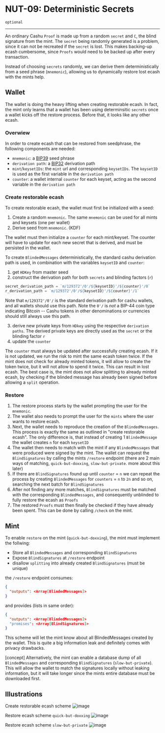 NUT-09: Deterministic Secrets
==========================

`optional`

---

An ordinary Cashu `Proof` is made up from a random `secret` and `C`, the blind signature from the mint. The `secret` being randomly generated is a problem, since it can not be recreated if the `secret` is lost. This makes backing-up ecash cumbersome, since `Proofs` would need to be backed up after every transaction.

Instead of choosing `secrets` randomly, we can derive them deterministically from a seed phrase (`mnemonic`), allowing us to dynamically restore lost ecash with the mints help.

## Wallet

The wallet is doing the heavy lifting when creating restorable ecash. In fact, the mint only learns that a wallet has been using determinsitic `secrets` once a wallet kicks off the restore process. Before that, it looks like any other ecash.

### Overwiew

In order to create ecash that can be restored from seedphrase, the following components are needed:

* `mnemonic`: a [BIP39](https://github.com/bitcoin/bips/blob/master/bip-0039.mediawiki) seed phrase
* `derivation path`: a [BIP32](https://github.com/bitcoin/bips/blob/master/bip-0032.mediawiki) derivation path
* `mint`/`keysetIDs`: the `mint` url and corresponding `keysetIDs`. The `keysetID` is used as the first variable in the `derivation path`
* `counter`: a wallet internal `counter` for each keyset, acting as the second variable in the `derivation path`

  
### Create restorable ecash

To create restorable ecash, the wallet must first be initialized with a seed:

1. Create a random `mnemonic`. The same `mnemonic` can be used for all mints and keysets (one per wallet)
2. Derive seed from `mnemonic`. (KDF)

The wallet must then initialize a `counter` for each mint/keyset. The counter will have to update for each new secret that is derived, and must be persisted in the wallet.


To create `BlindedMessages` deterministically, the standard cashu derivation path is used, in combination with the variables `keysetID` and `counter`:


1. get `HDKey` from master seed
2. construct the derivation path for both `secrets` and blinding factors (`r`)

```javascript
secret_derivation_path = `m/129372'/0'/${keysetID}'/${counter}'/0`
r_derivation_path = `m/129372'/0'/${keysetID}'/${counter}'/1`
```

Note that `m/129372'/0'/` is the standard derivation path for cashu wallets, and all wallets should use this path. Note the `0'/` is *not* a BIP-44 coin type indicating Bitcoin -- Cashu tokens in other denominations or currencies should still always use this path.

3. derive new private keys from `HDkey` using the respective `derivation paths`. The derived private keys are directly used as the `secret` or the blinding factor `r`
4. update the `counter`

The `counter` must always be updated after successfully creating ecash. If it is not updated, we run the risk to mint the same ecash token twice. 
If the mint does not check for already minted tokens, it will allow to create the token twice, but it will not allow to spend it twice. This can result in lost ecash.
The best case is, the mint does not allow splitting to already minted ecash, by checking if the blinded message has already been signed before allowing a `split` operation. 

### Restore

1. The restore process starts by the wallet prompting the user for the `mnemonic`.
2. The wallet also needs to prompt the user for the `mints` where the user wants to restore ecash.
3. Next, the wallet needs to reproduce the creation of the `BlindedMessages`. This process is exactly the same as outlined in "create restorable ecash". The only difference is, that instead of creating 1 `BlindedMessage` the wallet creates `n` for each `keysetID`
4. The wallet then needs to match with the mint if any `BlindedMessages` that were produced were signed by the mint. The wallet can request the `BlindSignatures` by calling the mints `/restore` endpoint (there are 2 main ways of matching, `quick-but-doxxing`, `slow-but-private`. more about this later)
5. If there are `BlindSignatures` found up until `counter` = `n` we can repeat the process by creating `BlindedMessages` for `counters` = `n` to `2n` and so on, searching the next batch for `BlindSignatures`
6. After not finding any more matches, `BlindSignatures` must be matched with the corresponding `BlindedMessages`, and consequently unblinded to fully restore the ecash as `Proofs`
7. The restored `Proofs` must then finally be checked if they have already been spent. This can be done by calling `/check` on the mint.

## Mint

To enable `restore` on the mint (`quick-but-doxxing`), the mint must implement the follwing:

- Store all `BlindedMessages` and corresponding `BlindSignatures`
- Expose `BlindSignatures` at `/restore` endpoint
- disallow `splitting` into already created `BlindSignatures` (must be unique)

the `/restore` endpoint consumes:

```json
{
  "outputs": <Array[BlindedMessages]>
}
```

and provides (lists in same order):

```json
{
  "outputs": <Array[BlindedMessages]>
  "promises": <Array[BlindSignatures]>
}
```

This scheme will let the mint know about all BlindedMessages created by the wallet. This is quite a big information leak and definitely comes with privacy drawbacks.


[concept]
Alternatively, the mint can enable a database dump of all `BlindedMessages` and corresponding `BlindSignatures` (`slow-but-private`). This will allow the wallet to match the signatures locally without leaking information, but it will take longer since the mints entire database must be downloaded first.

## Illustrations

Create restorable ecash scheme
![image](https://github.com/gandlafbtc/nuts/assets/123852829/f6396957-e48b-4747-b5b8-00b7de5cb7af)

Restore ecash scheme `quick-but-doxxing`
![image](https://github.com/gandlafbtc/nuts/assets/123852829/3620ce4c-98f3-4c1e-8969-280f2db09bdf)

Restore ecash scheme `slow-but-private`
![image](https://github.com/gandlafbtc/nuts/assets/123852829/da3b7ce2-38a8-47d4-be83-dfd39709cf79)


[00]: 00.md
[01]: 01.md
[02]: 02.md
[03]: 03.md
[04]: 04.md
[05]: 05.md
[06]: 06.md
[07]: 07.md
[08]: 08.md
[09]: 09.md
[10]: 10.md
[11]: 11.md
[12]: 12.md
